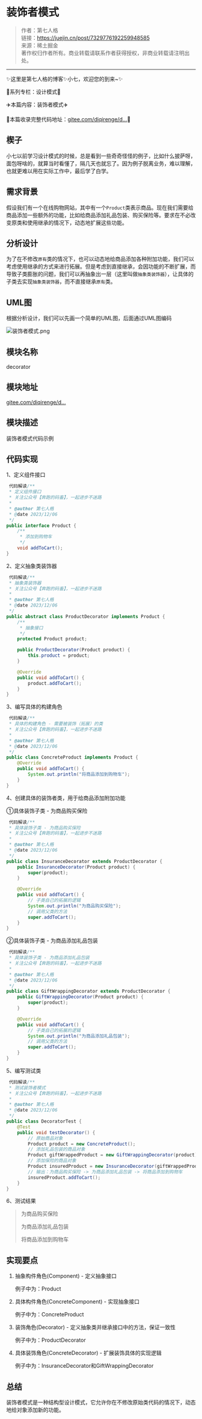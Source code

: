 # 装饰者模式

> 作者：第七人格               
> 链接：https://juejin.cn/post/7329776192259948585             
> 来源：稀土掘金                  
> 著作权归作者所有。商业转载请联系作者获得授权，非商业转载请注明出处。                    

---------

✨这里是第七人格的博客✨小七，欢迎您的到来~✨

🍅系列专栏：设计模式🍅

✈️本篇内容：装饰者模式✈️

🍱本篇收录完整代码地址：[gitee.com/diqirenge/d…](https://link.juejin.cn?target=https%3A%2F%2Fgitee.com%2Fdiqirenge%2Fdesign-pattern "https://gitee.com/diqirenge/design-pattern")🍱

## 楔子

小七以前学习设计模式的时候，总是看到一些奇奇怪怪的例子，比如什么披萨呀，面包呀啥的，就算当时看懂了，隔几天也就忘了。因为例子脱离业务，难以理解，也就更难以用在实际工作中，最后学了白学。

## 需求背景

假设我们有一个在线购物网站，其中有一个`Product`类表示商品。现在我们需要给商品添加一些额外的功能，比如给商品添加礼品包装、购买保险等。要求在不必改变原类和使用继承的情况下，动态地扩展这些功能。

## 分析设计

为了在不修改`原有`类的情况下，也可以动态地给商品添加各种附加功能，我们可以考虑使用继承的方式来进行拓展。但是考虑到直接继承，会因功能的不断扩展，而导致⼦类膨胀的问题，我们可以再抽象出一层（这里叫做`抽象类装饰器`），让具体的子类去实现`抽象类装饰器`，而不直接继承`原有`类。

## UML图

根据分析设计，我们可以先画一个简单的UML图，后面通过UML图编码

![装饰者模式.png](https://p1-juejin.byteimg.com/tos-cn-i-k3u1fbpfcp/56c511bda3f54fd1805db63fd85561b1~tplv-k3u1fbpfcp-jj-mark:3024:0:0:0:q75.awebp#?w=1074&h=692&s=22649&e=png&b=2d2d2d)

## 模块名称

decorator

## 模块地址

[gitee.com/diqirenge/d…](https://link.juejin.cn?target=https%3A%2F%2Fgitee.com%2Fdiqirenge%2Fdesign-pattern%2Ftree%2Fmaster%2Fsrc%2Fmain%2Fjava%2Fcom%2Frun2code%2Fdesign%2Fcreational%2Fdecorator "https://gitee.com/diqirenge/design-pattern/tree/master/src/main/java/com/run2code/design/creational/decorator")

## 模块描述

装饰者模式代码示例

## 代码实现

1、定义组件接口

```java
 代码解读/**
 * 定义组件接口
 * 关注公众号【奔跑的码畜】，一起进步不迷路
 *
 * @author 第七人格
 * @date 2023/12/06
 */
public interface Product {
    /**
     * 添加到购物车
     */
    void addToCart();
}
```

2、定义抽象类装饰器

```java
 代码解读/**
 * 抽象类装饰器
 * 关注公众号【奔跑的码畜】，一起进步不迷路
 *
 * @author 第七人格
 * @date 2023/12/06
 */
public abstract class ProductDecorator implements Product {
    /**
     * 抽象接口
     */
    protected Product product;

    public ProductDecorator(Product product) {
        this.product = product;
    }

    @Override
    public void addToCart() {
        product.addToCart();
    }
}
```

3、编写具体的构建角色

```java
 代码解读/**
 * 具体的构建角色 - 需要被装饰（拓展）的类
 * 关注公众号【奔跑的码畜】，一起进步不迷路
 *
 * @author 第七人格
 * @date 2023/12/06
 */
public class ConcreteProduct implements Product {
    @Override
    public void addToCart() {
        System.out.println("将商品添加到购物车");
    }
}
```

4、创建具体的装饰者类，用于给商品添加附加功能

①具体装饰子类 - 为商品购买保险

```java
 代码解读/**
 * 具体装饰子类 - 为商品购买保险
 * 关注公众号【奔跑的码畜】，一起进步不迷路
 *
 * @author 第七人格
 * @date 2023/12/06
 */
public class InsuranceDecorator extends ProductDecorator {
    public InsuranceDecorator(Product product) {
        super(product);
    }

    @Override
    public void addToCart() {
        // 子类自己的拓展的逻辑
        System.out.println("为商品购买保险");
        // 调用父类的方法
        super.addToCart();
    }
}
```

②具体装饰子类 - 为商品添加礼品包装

```java
 代码解读/**
 * 具体装饰子类 - 为商品添加礼品包装
 * 关注公众号【奔跑的码畜】，一起进步不迷路
 *
 * @author 第七人格
 * @date 2023/12/06
 */
public class GiftWrappingDecorator extends ProductDecorator {
    public GiftWrappingDecorator(Product product) {
        super(product);
    }

    @Override
    public void addToCart() {
        // 子类自己的拓展的逻辑
        System.out.println("为商品添加礼品包装");
        // 调用父类的方法
        super.addToCart();
    }
}
```

5、编写测试类

```java
 代码解读/**
 * 测试装饰者模式
 * 关注公众号【奔跑的码畜】，一起进步不迷路
 *
 * @author 第七人格
 * @date 2023/12/06
 */
public class DecoratorTest {
    @Test
    public void testDecorator() {
        // 原始商品对象
        Product product = new ConcreteProduct();
        // 添加礼品包装的商品对象
        Product giftWrappedProduct = new GiftWrappingDecorator(product);
        // 添加保险的商品对象
        Product insuredProduct = new InsuranceDecorator(giftWrappedProduct);
        // 输出：为商品购买保险 -> 为商品添加礼品包装 -> 将商品添加到购物车
        insuredProduct.addToCart();
    }
}
```

6、测试结果

> 为商品购买保险
>
> 为商品添加礼品包装
>
> 将商品添加到购物车

## 实现要点

1. 抽象构件⻆⾊(Component) - 定义抽象接⼝

   例子中为：Product

2. 具体构件⻆⾊(ConcreteComponent) - 实现抽象接⼝

   例子中为：ConcreteProduct

3. 装饰⻆⾊(Decorator) - 定义抽象类并继承接⼝中的⽅法，保证⼀致性

   例子中为：ProductDecorator

4. 具体装饰⻆⾊(ConcreteDecorator) - 扩展装饰具体的实现逻辑

   例子中为：InsuranceDecorator和GiftWrappingDecorator

## 总结

装饰者模式是一种结构型设计模式，它允许你在不修改原始类代码的情况下，动态地给对象添加新的功能。